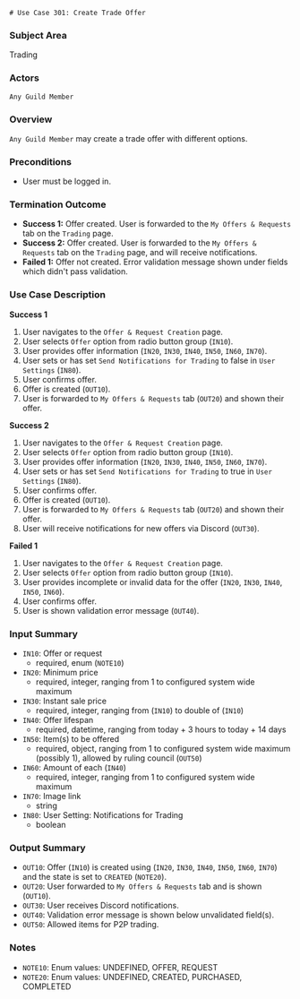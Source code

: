 	# Use Case 301: Create Trade Offer

### Subject Area
Trading

### Actors
`Any Guild Member`

### Overview
`Any Guild Member` may create a trade offer with different options.

### Preconditions
- User must be logged in.

### Termination Outcome
- **Success 1:** Offer created. User is forwarded to the `My Offers & Requests` tab on the `Trading` page.
- **Success 2:** Offer created. User is forwarded to the `My Offers & Requests` tab on the `Trading` page, and will receive notifications.
- **Failed 1:** Offer not created. Error validation message shown under fields which didn't pass validation.

### Use Case Description
**Success 1**
1. User navigates to the `Offer & Request Creation` page.
2. User selects `Offer` option from radio button group (`IN10`).
3. User provides offer information (`IN20`, `IN30`, `IN40`, `IN50`, `IN60`, `IN70`).
4. User sets or has set `Send Notifications for Trading` to false in `User Settings` (`IN80`).
4. User confirms offer.
5. Offer is created (`OUT10`).
6. User is forwarded to `My Offers & Requests` tab (`OUT20`) and shown their offer.

**Success 2**
1. User navigates to the `Offer & Request Creation` page.
2. User selects `Offer` option from radio button group (`IN10`).
3. User provides offer information (`IN20`, `IN30`, `IN40`, `IN50`, `IN60`, `IN70`).
4. User sets or has set `Send Notifications for Trading` to true in `User Settings` (`IN80`).
5. User confirms offer.
6. Offer is created (`OUT10`).
7. User is forwarded to `My Offers & Requests` tab (`OUT20`) and shown their offer.
8. User will receive notifications for new offers via Discord (`OUT30`).

**Failed 1**
1. User navigates to the `Offer & Request Creation` page.
2. User selects `Offer` option from radio button group (`IN10`).
3. User provides incomplete or invalid data for the offer (`IN20`, `IN30`, `IN40`, `IN50`, `IN60`).
4. User confirms offer.
5. User is shown validation error message (`OUT40`).

### Input Summary
- `IN10`: Offer or request
    - required, enum (`NOTE10`)
- `IN20`: Minimum price
    - required, integer, ranging from 1 to configured system wide maximum
- `IN30`: Instant sale price
    - required, integer, ranging from (`IN10`) to double of (`IN10`)
- `IN40`: Offer lifespan
    - required, datetime, ranging from today + 3 hours to today + 14 days
- `IN50`: Item(s) to be offered
    - required, object, ranging from 1 to configured system wide maximum (possibly 1), allowed by ruling council (`OUT50`)
- `IN60`: Amount of each (`IN40`)
    - required, integer, ranging from 1 to configured system wide maximum
- `IN70`: Image link
    - string
- `IN80`: User Setting: Notifications for Trading
    - boolean

### Output Summary
- `OUT10`: Offer (`IN10`) is created using (`IN20`, `IN30`, `IN40`, `IN50`, `IN60`, `IN70`) and the state is set to `CREATED` (`NOTE20`).
- `OUT20`: User forwarded to `My Offers & Requests` tab and is shown (`OUT10`).
- `OUT30`: User receives Discord notifications.
- `OUT40`: Validation error message is shown below unvalidated field(s).
- `OUT50`: Allowed items for P2P trading.

### Notes
- `NOTE10`: Enum values: UNDEFINED, OFFER, REQUEST
- `NOTE20`: Enum values: UNDEFINED, CREATED, PURCHASED, COMPLETED
